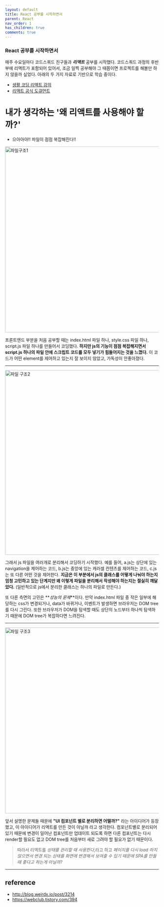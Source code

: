 ```yaml
---
layout: default
title: React 공부를 시작하면서
parent: React
nav_order: 1
has_children: true
comments: true
---
```


### React 공부를 시작하면서

매주 수요일마다 코드스쿼드 친구들과 **_리액트_** 공부를 시작했다. 코드스쿼드 과정의 후반부에 리액트가 포함되어 있어서, 조금 일찍 공부해야 그 때쯤이면 프로젝트를 해볼만 하지 않을까 싶었다. 아래의 두 가지 자료로 기반으로 학습 중이다.

- [생활 코딩 리액트 강의](https://www.youtube.com/watch?v=XMb0w3KMw00&list=PLuHgQVnccGMCRv6f8H9K5Xwsdyg4sFSdi)
- [리액트 공식 도큐먼트](https://reactjs.org/docs/hello-world.html)

# 내가 생각하는 '왜 리액트를 사용해야 할까?'

- 으아아아!! 파일이 점점 복잡해진다!!

<img width="606" alt="파일구조1" src="https://user-images.githubusercontent.com/18614517/59777000-bfd83480-92ee-11e9-97aa-a24f7c3c36d1.png">

프론트엔드 부분을 처음 공부할 때는 index.html 파일 하나, style.css 파일 하나, script.js 파일 하나를 만들어서 코딩했다. **하지만 js의 기능이 점점 복잡해지면서 script.js 하나의 파일 안에 스크립트 코드를 모두 넣기가 힘들어지는 것을 느꼈다.** 이 코드가 어떤 element를 제어하고 있는지 잘 보이지 않았고, 가독성이 안좋아졌다.

---

<img width="602" alt="파일 구조2" src="https://user-images.githubusercontent.com/18614517/59777549-d9c64700-92ef-11e9-8e42-20d8cbc1f026.png">

그래서 js 파일을 여러개로 분리해서 코딩하기 시작했다. 예를 들어, a.js는 상단에 있는 navigation을 제어하는 코드, b.js는 중앙에 있는 캐러셀 컨텐츠를 제어하는 코드, c.js는 또 다른 어떤 것을 제어한다. **지금은 이 부분에서 js의 클래스를 어떻게 나눠야 하는지 엄청 고민하고 있는 단계지만 왜 이렇게 파일을 분리해서 작성해야 하는지는 절실히 깨달았다.** (일반적으로 js에서 분리한 클래스는 하나의 파일로 만든다.)

또 다른 측면의 고민은 **_성능의 문제_**이다. 만약 index.html 파일 중 작은 일부에 해당하는 css가 변경되거나, data가 바뀌거나, 이벤트가 발생하면 브라우저는 DOM tree를 다시 그린다. 또한 브라우저가 DOM을 탐색할 때도 상단의 노드부터 하나씩 탐색하기 때문에 DOM tree가 복잡하다면 느려진다.

---

<img width="606" alt="파일 구조3" src="https://user-images.githubusercontent.com/18614517/59779031-7db0f200-92f2-11e9-8751-f1de249a479c.png">

앞서 설명한 문제들 때문에 **"UI 컴포넌트 별로 분리하면 어떨까?"** 라는 아이디어가 등장했고, 이 아이디어가 리액트를 만든 것이 아닐까 라고 생각한다. 컴포넌트별로 분리되어 있기 때문에 변경이 일어난 컴포넌트만 업데이트 되도록 하면 다른 컴포넌트는 다시 render할 필요도 없고 DOM tree를 처음부터 새로 그려야 할 필요가 없기 때문이다.

> 따라서 리액트를 _상태를 관리할 때 사용한다_,라고 하고 _페이지를 다시 load 하지 않으면서 변경 되는 상태를 화면에 변경해서 보여줄 수 있기 때문에 SPA를 만들 때 좋다고 하는게 아닐까?_

---

## reference

- http://blog.weirdx.io/post/3214
- https://webclub.tistory.com/394
